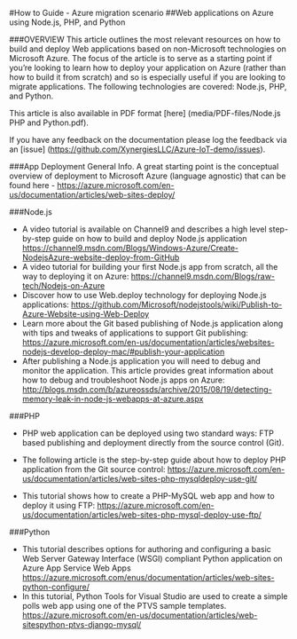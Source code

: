 #How to Guide - Azure migration scenario
##Web applications on Azure using Node.js, PHP, and Python

###OVERVIEW
This article outlines the most relevant resources on how to build and deploy Web applications based on non-Microsoft technologies on Microsoft Azure. The focus of the article is to serve as a starting point if you’re looking to learn how to deploy your application on Azure (rather than how to build it from scratch) and so is especially useful if you are looking to migrate applications. The following technologies are covered: Node.js, PHP, and Python.  

This article is also available in PDF format [here] (media/PDF-files/Node.js PHP and Python.pdf).

If you have any feedback on the documentation please log the feedback via an [issue] (https://github.com/XynergiesLLC/Azure-IoT-demo/issues).


###App Deployment General Info. 
A great starting point is the conceptual overview of deployment to Microsoft Azure (language agnostic) that can be found here - <https://azure.microsoft.com/en-us/documentation/articles/web-sites-deploy/>

###Node.js

-	A video tutorial is available on Channel9 and describes a high level step-by-step guide on how to build and deploy Node.js application https://channel9.msdn.com/Blogs/Windows-Azure/Create-NodejsAzure-website-deploy-from-GitHub 
-	A video tutorial for building your first Node.js app from scratch, all the way to deploying it on Azure: https://channel9.msdn.com/Blogs/raw-tech/Nodejs-on-Azure 
-	Discover how to use Web.deploy technology for deploying Node.js applications: https://github.com/Microsoft/nodejstools/wiki/Publish-to-Azure-Website-using-Web-Deploy 
-	Learn more about the Git based publishing of Node.js application along with tips and tweaks of applications to support Git publishing: https://azure.microsoft.com/en-us/documentation/articles/websites-nodejs-develop-deploy-mac/#publish-your-application 
-	After publishing a Node.js application you will need to debug and monitor the application. This article provides great information about how to debug and troubleshoot Node.js apps on Azure: http://blogs.msdn.com/b/azureossds/archive/2015/08/19/detecting-memory-leak-in-node-js-webapps-at-azure.aspx 


###PHP

-	PHP web application can be deployed using two standard ways: FTP based publishing and deployment directly from the source control (Git).   
-	The following article is the step-by-step guide about how to deploy PHP application from the Git source control: https://azure.microsoft.com/en-us/documentation/articles/web-sites-php-mysqldeploy-use-git/ 
 
-	This tutorial shows how to create a PHP-MySQL web app and how to deploy it using FTP: https://azure.microsoft.com/en-us/documentation/articles/web-sites-php-mysql-deploy-use-ftp/ 


###Python

-	This tutorial describes options for authoring and configuring a basic Web Server Gateway Interface (WSGI) compliant Python application on Azure App Service Web Apps https://azure.microsoft.com/enus/documentation/articles/web-sites-python-configure/ 
-	In this tutorial, Python Tools for Visual Studio are used to create a simple polls web app using one of the PTVS sample templates. https://azure.microsoft.com/en-us/documentation/articles/web-sitespython-ptvs-django-mysql/ 

